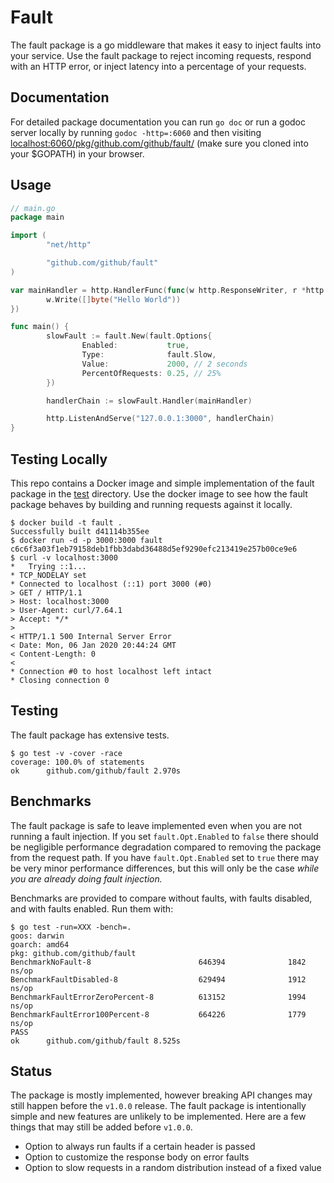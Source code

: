 # Fault

The fault package is a go middleware that makes it easy to inject faults into your service. Use the fault package to reject incoming requests, respond with an HTTP error, or inject latency into a percentage of your requests.

## Documentation

For detailed package documentation you can run `go doc` or run a godoc server locally by running `godoc -http=:6060` and then visiting <localhost:6060/pkg/github.com/github/fault/> (make sure you cloned into your $GOPATH) in your browser.

## Usage

```go
// main.go
package main

import (
        "net/http"

        "github.com/github/fault"
)

var mainHandler = http.HandlerFunc(func(w http.ResponseWriter, r *http.Request) {
        w.Write([]byte("Hello World"))
})

func main() {
        slowFault := fault.New(fault.Options{
                Enabled:           true,
                Type:              fault.Slow,
                Value:             2000, // 2 seconds
                PercentOfRequests: 0.25, // 25%
        })

        handlerChain := slowFault.Handler(mainHandler)

        http.ListenAndServe("127.0.0.1:3000", handlerChain)
}
```

## Testing Locally

This repo contains a Docker image and simple implementation of the fault package in the [test](./test/main.go) directory. Use the docker image to see how the fault package behaves by building and running requests against it locally.

```shell
$ docker build -t fault .
Successfully built d41114b355ee
$ docker run -d -p 3000:3000 fault
c6c6f3a03f1eb79158deb1fbb3dabd36488d5ef9290efc213419e257b00ce9e6
$ curl -v localhost:3000
*   Trying ::1...
* TCP_NODELAY set
* Connected to localhost (::1) port 3000 (#0)
> GET / HTTP/1.1
> Host: localhost:3000
> User-Agent: curl/7.64.1
> Accept: */*
>
< HTTP/1.1 500 Internal Server Error
< Date: Mon, 06 Jan 2020 20:44:24 GMT
< Content-Length: 0
<
* Connection #0 to host localhost left intact
* Closing connection 0
```

## Testing

The fault package has extensive tests.

```shell
$ go test -v -cover -race
coverage: 100.0% of statements
ok      github.com/github/fault 2.970s
```

## Benchmarks

The fault package is safe to leave implemented even when you are not running a fault injection. If you set `fault.Opt.Enabled` to `false` there should be negligible performance degradation compared to removing the package from the request path. If you have `fault.Opt.Enabled` set to `true` there may be very minor performance differences, but this will only be the case *while you are already doing fault injection.*

Benchmarks are provided to compare without faults, with faults disabled, and with faults enabled. Run them with:

```shell
$ go test -run=XXX -bench=.
goos: darwin
goarch: amd64
pkg: github.com/github/fault
BenchmarkNoFault-8                        646394              1842 ns/op
BenchmarkFaultDisabled-8                  629494              1912 ns/op
BenchmarkFaultErrorZeroPercent-8          613152              1994 ns/op
BenchmarkFaultError100Percent-8           664226              1779 ns/op
PASS
ok      github.com/github/fault 8.525s
```

## Status

The package is mostly implemented, however breaking API changes may still happen before the `v1.0.0` release. The fault package is intentionally simple and new features are unlikely to be implemented. Here are a few things that may still be added before `v1.0.0`.

- Option to always run faults if a certain header is passed
- Option to customize the response body on error faults
- Option to slow requests in a random distribution instead of a fixed value
